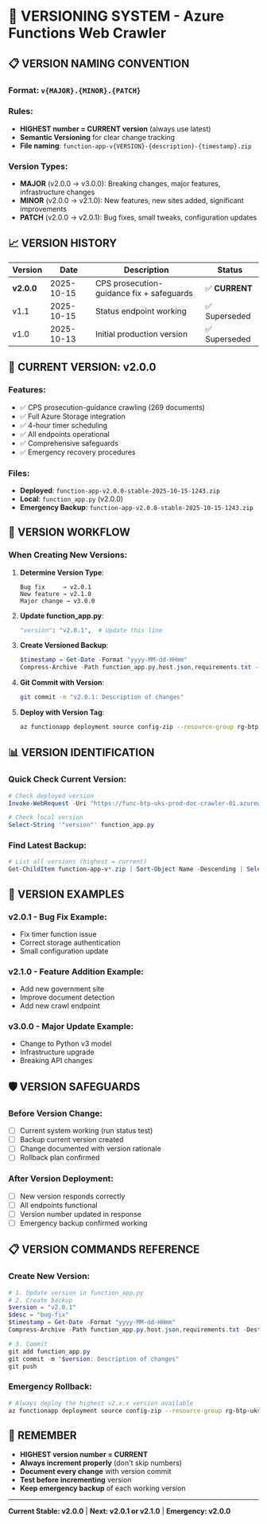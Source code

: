 # 🔢 VERSIONING SYSTEM - Azure Functions Web Crawler

## 📋 VERSION NAMING CONVENTION

### **Format**: `v{MAJOR}.{MINOR}.{PATCH}`

### **Rules**:
- **HIGHEST number = CURRENT version** (always use latest)
- **Semantic Versioning** for clear change tracking
- **File naming**: `function-app-v{VERSION}-{description}-{timestamp}.zip`

### **Version Types**:
- **MAJOR** (v2.0.0 → v3.0.0): Breaking changes, major features, infrastructure changes
- **MINOR** (v2.0.0 → v2.1.0): New features, new sites added, significant improvements
- **PATCH** (v2.0.0 → v2.0.1): Bug fixes, small tweaks, configuration updates

## 📈 VERSION HISTORY

| Version | Date | Description | Status |
|---------|------|-------------|--------|
| **v2.0.0** | 2025-10-15 | CPS prosecution-guidance fix + safeguards | ✅ **CURRENT** |
| v1.1 | 2025-10-15 | Status endpoint working | ✅ Superseded |
| v1.0 | 2025-10-13 | Initial production version | ✅ Superseded |

## 🎯 CURRENT VERSION: **v2.0.0**

### **Features**:
- ✅ CPS prosecution-guidance crawling (269 documents)
- ✅ Full Azure Storage integration
- ✅ 4-hour timer scheduling
- ✅ All endpoints operational
- ✅ Comprehensive safeguards
- ✅ Emergency recovery procedures

### **Files**:
- **Deployed**: `function-app-v2.0.0-stable-2025-10-15-1243.zip`
- **Local**: `function_app.py` (v2.0.0)
- **Emergency Backup**: `function-app-v2.0.0-stable-2025-10-15-1243.zip`

## 🔄 VERSION WORKFLOW

### **When Creating New Versions**:

1. **Determine Version Type**:
   ```
   Bug fix     → v2.0.1
   New feature → v2.1.0  
   Major change → v3.0.0
   ```

2. **Update function_app.py**:
   ```python
   "version": "v2.0.1",  # Update this line
   ```

3. **Create Versioned Backup**:
   ```powershell
   $timestamp = Get-Date -Format "yyyy-MM-dd-HHmm"
   Compress-Archive -Path function_app.py,host.json,requirements.txt -DestinationPath "function-app-v2.0.1-description-$timestamp.zip" -Force
   ```

4. **Git Commit with Version**:
   ```bash
   git commit -m "v2.0.1: Description of changes"
   ```

5. **Deploy with Version Tag**:
   ```bash
   az functionapp deployment source config-zip --resource-group rg-btp-uks-prod-doc-crawler-01 --name func-btp-uks-prod-doc-crawler-01 --src function-app-v2.0.1-description-timestamp.zip
   ```

## 📊 VERSION IDENTIFICATION

### **Quick Check Current Version**:
```powershell
# Check deployed version
Invoke-WebRequest -Uri "https://func-btp-uks-prod-doc-crawler-01.azurewebsites.net/api/status" | ConvertFrom-Json | Select version

# Check local version  
Select-String '"version"' function_app.py
```

### **Find Latest Backup**:
```powershell
# List all versions (highest = current)
Get-ChildItem function-app-v*.zip | Sort-Object Name -Descending | Select-Object Name -First 5
```

## 🎯 VERSION EXAMPLES

### **v2.0.1** - Bug Fix Example:
- Fix timer function issue
- Correct storage authentication
- Small configuration update

### **v2.1.0** - Feature Addition Example:
- Add new government site
- Improve document detection
- Add new crawl endpoint

### **v3.0.0** - Major Update Example:
- Change to Python v3 model
- Infrastructure upgrade
- Breaking API changes

## 🛡️ VERSION SAFEGUARDS

### **Before Version Change**:
- [ ] Current system working (run status test)
- [ ] Backup current version created
- [ ] Change documented with version rationale
- [ ] Rollback plan confirmed

### **After Version Deployment**:
- [ ] New version responds correctly
- [ ] All endpoints functional
- [ ] Version number updated in response
- [ ] Emergency backup confirmed working

## 📋 VERSION COMMANDS REFERENCE

### **Create New Version**:
```powershell
# 1. Update version in function_app.py
# 2. Create backup
$version = "v2.0.1"
$desc = "bug-fix"
$timestamp = Get-Date -Format "yyyy-MM-dd-HHmm"
Compress-Archive -Path function_app.py,host.json,requirements.txt -DestinationPath "function-app-$version-$desc-$timestamp.zip" -Force

# 3. Commit
git add function_app.py
git commit -m "$version: Description of changes"
git push
```

### **Emergency Rollback**:
```bash
# Always deploy the highest v2.x.x version available
az functionapp deployment source config-zip --resource-group rg-btp-uks-prod-doc-crawler-01 --name func-btp-uks-prod-doc-crawler-01 --src function-app-v2.0.0-stable-2025-10-15-1243.zip
```

## 🎯 REMEMBER

- **HIGHEST version number = CURRENT**
- **Always increment properly** (don't skip numbers)
- **Document every change** with version commit
- **Test before incrementing** version
- **Keep emergency backup** of each working version

---

**Current Stable: v2.0.0** | **Next: v2.0.1 or v2.1.0** | **Emergency: v2.0.0**